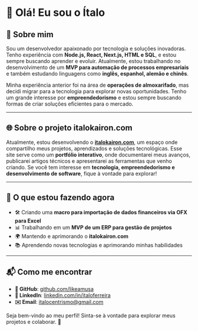 # 👋 Olá! Eu sou o Ítalo 

## 🚀 Sobre mim
Sou um desenvolvedor apaixonado por tecnologia e soluções inovadoras. Tenho experiência com **Node.js, React, Next.js, HTML e SQL**, e estou sempre buscando aprender e evoluir. Atualmente, estou trabalhando no desenvolvimento de um **MVP para automação de processos empresariais** e também estudando linguagens como **inglês, espanhol, alemão e chinês**.

Minha experiência anterior foi na área de **operações de almoxarifado**, mas decidi migrar para a tecnologia para explorar novas oportunidades. Tenho um grande interesse por **empreendedorismo** e estou sempre buscando formas de criar soluções eficientes para o mercado.

---

## 🌐 Sobre o projeto italokairon.com
Atualmente, estou desenvolvendo o **[italokairon.com](https://italokairon.com)**, um espaço onde compartilho meus projetos, aprendizados e soluções tecnológicas. Esse site serve como um **portfólio interativo**, onde documentarei meus avanços, publicarei artigos técnicos e apresentarei as ferramentas que venho criando. Se você tem interesse em **tecnologia, empreendedorismo e desenvolvimento de software**, fique à vontade para explorar!

---

## 📌 O que estou fazendo agora
- 🛠 Criando uma **macro para importação de dados financeiros via OFX para Excel**
- 📊 Trabalhando em um **MVP de um ERP para gestão de projetos**
- 🌍 Mantendo e aprimorando o **italokairon.com**
- 📚 Aprendendo novas tecnologias e aprimorando minhas habilidades

---

## 📬 Como me encontrar
- **🐙 GitHub**: [github.com/likeamusa](https://github.com/likeamusa)
- **💼 LinkedIn**: [linkedin.com/in/italoferreira](https://www.linkedin.com/in/%C3%ADtalo-ferreira-307469246/)
- **✉️ Email**: [italocentrismo@gmail.com](mailto:italocentrismo@gmail.com)

Seja bem-vindo ao meu perfil! Sinta-se à vontade para explorar meus projetos e colaborar. 🚀

